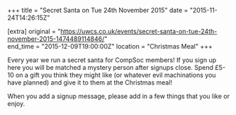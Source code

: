 +++
title = "Secret Santa on Tue 24th November 2015"
date = "2015-11-24T14:26:15Z"

[extra]
original = "https://uwcs.co.uk/events/secret-santa-on-tue-24th-november-2015-1474489114846/"    
end_time = "2015-12-09T19:00:00Z"
location = "Christmas Meal"
+++

Every year we run a secret santa for CompSoc members\! If you sign up here you will be matched a mystery person after signups close. Spend £5-10 on a gift you think they might like (or whatever evil machinations you have planned) and give it to them at the Christmas meal\!

When you add a signup message, please add in a few things that you like or enjoy.

